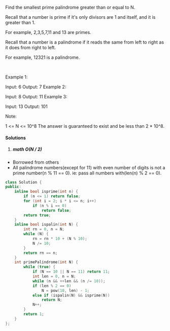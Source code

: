 Find the smallest prime palindrome greater than or equal to N.

Recall that a number is prime if it's only divisors are 1 and itself, and it is greater than 1. 

For example, 2,3,5,7,11 and 13 are primes.

Recall that a number is a palindrome if it reads the same from left to right as it does from right to left. 

For example, 12321 is a palindrome.

 

Example 1:

Input: 6
Output: 7
Example 2:

Input: 8
Output: 11
Example 3:

Input: 13
Output: 101
 

Note:

1 <= N <= 10^8
The answer is guaranteed to exist and be less than 2 * 10^8.

#### Solutions

1. ##### math O(N / 2)

- Borrowed from others
- All palindrome numbers(except for 11) with even number of digits is not a prime number(n % 11 == 0). ie: pass all numbers with(len(n) % 2 == 0).


```c++
class Solution {
public:
    inline bool isprime(int n) {
        if (n <= 1) return false;
        for (int i = 2; i * i <= n; i++)
            if (n % i == 0)
                return false;
        return true;
    }
    inline bool ispalin(int N) {
        int rn = 0, n = N;
        while (N) {
            rn = rn * 10 + (N % 10);
            N /= 10;
        }
        return rn == n;
    }
    int primePalindrome(int N) {
        while (true) {
            if (N == 10 || N == 11) return 11;
            int len = 0, n = N;
            while (n && ++len && (n /= 10));
            if (len % 2 == 0)
                N = pow(10, len) - 1;
            else if (ispalin(N) && isprime(N))
                return N;
            N++;
        }
        return 1;
    }
};
```